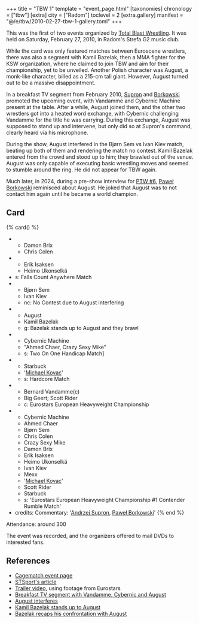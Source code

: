 +++
title = "TBW 1"
template = "event_page.html"
[taxonomies]
chronology = ["tbw"]
[extra]
city = ["Radom"]
toclevel = 2
[extra.gallery]
manifest = "@/e/tbw/2010-02-27-tbw-1-gallery.toml"
+++

This was the first of two events organized by [Total Blast Wrestling](@/o/tbw.md). It was held on Saturday, February 27, 2010, in Radom's Strefa G2 music club.

While the card was only featured matches between Euroscene wrestlers, there was also a segment with Kamil Bazelak, then a MMA fighter for the KSW organization, where he claimed to join TBW and aim for their championship, yet to be unveiled. Another Polish character was August, a monk-like character, billed as a 215-cm tall giant.
However, August turned out to be a massive disappointment.

In a breakfast TV segment from February 2010, [Supron](@/w/andrzej-supron.md) and [Borkowski](@/w/pawel-borkowski.md) promoted the upcoming event, with Vandamme and Cybernic Machine present at the table.
After a while, August joined them, and the other two wrestlers got into a heated word exchange, with Cybernic challenging Vandamme for the title he was carrying.
During this exchange, August was supposed to stand up and intervene, but only did so at Supron's command, clearly heard via his microphone.

During the show, August interfered in the Bjørn Sem vs Ivan Kiev match, beating up both of them and rendering the match no contest. Kamil Bazelak entered from the crowd and stood up to him; they brawled out of the venue.
August was only capable of executing basic wrestling moves and seemed to stumble around the ring. He did not appear for TBW again.

Much later, in 2024, during a pre-show interview for [PTW #6](@/e/ptw/2024-05-11-ptw-6.md), [Paweł Borkowski](@/w/pawel-borkowski.md) reminisced about August. He joked that August was to not contact him again until he became a world champion.

## Card

{% card() %}
- - Damon Brix
  - Chris Colen
- - Erik Isaksen
  - Heimo Ukonselkä
- s: Falls Count Anywhere Match
- - Bjørn Sem
  - Ivan Kiev
  - nc: No Contest due to August interfering
- - August
  - Kamil Bazelak
  - g: Bazelak stands up to August and they brawl
- - Cybernic Machine
  - "Ahmed Chaer, Crazy Sexy Mike"
  - s: Two On One Handicap Match]
- - Starbuck
  - '[Michael Kovac](@/w/michael-kovac.md)'
  - s: Hardcore Match
- - Bernard Vandamme(c)
  - Big Geert; Scott Rider
  - c: Eurostars European Heavyweight Championship
- - Cybernic Machine
  - Ahmed Chaer
  - Bjørn Sem
  - Chris Colen
  - Crazy Sexy Mike
  - Damon Brix
  - Erik Isaksen
  - Heimo Ukonselkä
  - Ivan Kiev
  - Mexx
  - '[Michael Kovac](@/w/michael-kovac.md)'
  - Scott Rider
  - Starbuck
  - s: 'Eurostars European Heavyweight Championship #1 Contender Rumble Match'
- credits:
    Commentary: '[Andrzej Supron](@/w/andrzej-supron.md), [Paweł Borkowski](@/w/pawel-borkowski.md)'
{% end %}

Attendance: around 300

The event was recorded, and the organizers offered to mail DVDs to interested fans.

## References

* [Cagematch event page](https://www.cagematch.net/?id=1&nr=48659)
* [STSport's article](https://stsport.pl/tbw-total-blast-wrestling-w-radomiu/)
* [Trailer video](https://www.youtube.com/watch?v=1pd0wwxsAC0), using footage from Eurostars
* [Breakfast TV segment with Vandamme, Cybernic and August](https://www.youtube.com/watch?v=YHq0T_Ou438)
* [August interferes](https://www.youtube.com/watch?v=CyXwnvzvSKE)
* [Kamil Bazelak stands up to August](https://www.youtube.com/watch?v=_LZDhZBJE58)
* [Bazelak recaps his confrontation with August](https://www.kamilbazelak.pl/total-blast-wrestling-kamil-bazelak-vs-august/)
